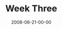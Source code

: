 ---
layout: message
category: message
series: "Pride"
title: "Week Three"
date: 2008-06-21-00-00
message_id: 503
audio: "http://s3.amazonaws.com/crossroadsaudiomessages/Pride_03_06-22-08_Tome_webaudio.mp3"
audio-duration: "38:50"
description: "In this talk, Brian Tome discusses how pride has taken root in his life and offers some ways that we can combat it."
video: "http://s3.amazonaws.com/crossroadsvideomessages/Pride3.mp4"
video-duration: "45:43"
video-image: "http://s3.amazonaws.com/crossroads-media/images/legacy/content/Pride3-still.jpg"
notes-description: "Study notes for Pride (week three)."
notes: "http://s3.amazonaws.com/crossroads-media/media/legacy/documents/SN_06-22-08.pdf"
notes-title: "Pride (Week Three) - Study Notes"
program: "http://s3.amazonaws.com/crossroads-media/media/legacy/documents/0621_22Program.pdf"
explicit: "N"
---